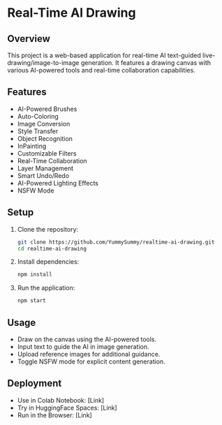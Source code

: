 # Real-Time AI Drawing

## Overview
This project is a web-based application for real-time AI text-guided live-drawing/image-to-image generation. It features a drawing canvas with various AI-powered tools and real-time collaboration capabilities.

## Features
- AI-Powered Brushes
- Auto-Coloring
- Image Conversion
- Style Transfer
- Object Recognition
- InPainting
- Customizable Filters
- Real-Time Collaboration
- Layer Management
- Smart Undo/Redo
- AI-Powered Lighting Effects
- NSFW Mode

## Setup
1. Clone the repository:
   ```bash
   git clone https://github.com/YummySummy/realtime-ai-drawing.git
   cd realtime-ai-drawing
   ```

2. Install dependencies:
   ```bash
   npm install
   ```

3. Run the application:
   ```bash
   npm start
   ```

## Usage
- Draw on the canvas using the AI-powered tools.
- Input text to guide the AI in image generation.
- Upload reference images for additional guidance.
- Toggle NSFW mode for explicit content generation.

## Deployment
- Use in Colab Notebook: [Link]
- Try in HuggingFace Spaces: [Link]
- Run in the Browser: [Link]